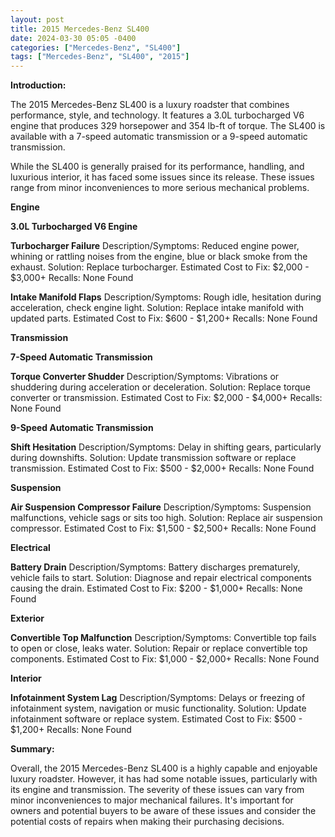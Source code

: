 ```yaml
---
layout: post
title: 2015 Mercedes-Benz SL400
date: 2024-03-30 05:05 -0400
categories: ["Mercedes-Benz", "SL400"]
tags: ["Mercedes-Benz", "SL400", "2015"]
---
```

**Introduction:**

The 2015 Mercedes-Benz SL400 is a luxury roadster that combines performance, style, and technology. It features a 3.0L turbocharged V6 engine that produces 329 horsepower and 354 lb-ft of torque. The SL400 is available with a 7-speed automatic transmission or a 9-speed automatic transmission.

While the SL400 is generally praised for its performance, handling, and luxurious interior, it has faced some issues since its release. These issues range from minor inconveniences to more serious mechanical problems.

**Engine**

**3.0L Turbocharged V6 Engine**

**Turbocharger Failure**
Description/Symptoms: Reduced engine power, whining or rattling noises from the engine, blue or black smoke from the exhaust.
Solution: Replace turbocharger.
Estimated Cost to Fix: $2,000 - $3,000+
Recalls: None Found

**Intake Manifold Flaps**
Description/Symptoms: Rough idle, hesitation during acceleration, check engine light.
Solution: Replace intake manifold with updated parts.
Estimated Cost to Fix: $600 - $1,200+
Recalls: None Found

**Transmission**

**7-Speed Automatic Transmission**

**Torque Converter Shudder**
Description/Symptoms: Vibrations or shuddering during acceleration or deceleration.
Solution: Replace torque converter or transmission.
Estimated Cost to Fix: $2,000 - $4,000+
Recalls: None Found

**9-Speed Automatic Transmission**

**Shift Hesitation**
Description/Symptoms: Delay in shifting gears, particularly during downshifts.
Solution: Update transmission software or replace transmission.
Estimated Cost to Fix: $500 - $2,000+
Recalls: None Found

**Suspension**

**Air Suspension Compressor Failure**
Description/Symptoms: Suspension malfunctions, vehicle sags or sits too high.
Solution: Replace air suspension compressor.
Estimated Cost to Fix: $1,500 - $2,500+
Recalls: None Found

**Electrical**

**Battery Drain**
Description/Symptoms: Battery discharges prematurely, vehicle fails to start.
Solution: Diagnose and repair electrical components causing the drain.
Estimated Cost to Fix: $200 - $1,000+
Recalls: None Found

**Exterior**

**Convertible Top Malfunction**
Description/Symptoms: Convertible top fails to open or close, leaks water.
Solution: Repair or replace convertible top components.
Estimated Cost to Fix: $1,000 - $2,000+
Recalls: None Found

**Interior**

**Infotainment System Lag**
Description/Symptoms: Delays or freezing of infotainment system, navigation or music functionality.
Solution: Update infotainment software or replace system.
Estimated Cost to Fix: $500 - $1,200+
Recalls: None Found

**Summary:**

Overall, the 2015 Mercedes-Benz SL400 is a highly capable and enjoyable luxury roadster. However, it has had some notable issues, particularly with its engine and transmission. The severity of these issues can vary from minor inconveniences to major mechanical failures. It's important for owners and potential buyers to be aware of these issues and consider the potential costs of repairs when making their purchasing decisions.
